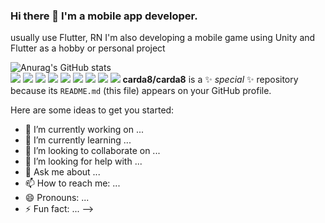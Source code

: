 ### Hi there 👋 I'm a mobile app developer.
usually use Flutter, RN
I'm also developing a mobile game using Unity and Flutter as a hobby or personal project


![Anurag's GitHub stats](https://github-readme-stats.vercel.app/api?username=carda8&show_icons=true&theme=radical)<br>
<a href="버튼을 눌렀을 때 이동할 링크" target="_blank">
<img src="https://img.shields.io/badge/ReactNative-61DAFB?style=for-the-badge&logo=react&logoColor=white"></a>
<img src="https://img.shields.io/badge/ReactQuery-FF4154?style=for-the-badge&logo=reactquery&logoColor=white">
<img src="https://img.shields.io/badge/redux-764ABC?style=for-the-badge&logo=redux&logoColor=white">
<img src="https://img.shields.io/badge/flutter-02569B?style=for-the-badge&logo=flutter&logoColor=white">
<img src="https://img.shields.io/badge/firebase-FFCA28?style=for-the-badge&logo=firebase&logoColor=white">
<img src="https://img.shields.io/badge/github-#181717?style=for-the-badge&logo=github&logoColor=white">
<img src="https://img.shields.io/badge/figma-F24E1E?style=for-the-badge&logo=figma&logoColor=white">
<img src="https://img.shields.io/badge/dart-0175C2?style=for-the-badge&logo=dart&logoColor=white">
<img src="https://img.shields.io/badge/javascript-#F7DF1E?style=for-the-badge&logo=javascript&logoColor=white">
**carda8/carda8** is a ✨ _special_ ✨ repository because its `README.md` (this file) appears on your GitHub profile.

Here are some ideas to get you started:

- 🔭 I’m currently working on ...
- 🌱 I’m currently learning ...
- 👯 I’m looking to collaborate on ...
- 🤔 I’m looking for help with ...
- 💬 Ask me about ...
- 📫 How to reach me: ...
- 😄 Pronouns: ...
- ⚡ Fun fact: ...
-->
